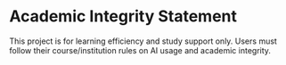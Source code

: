 # Academic Integrity Statement
This project is for learning efficiency and study support only. Users must follow their course/institution rules on AI usage and academic integrity.
